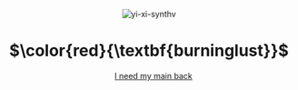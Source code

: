 <div align="center">

![yi-xi-synthv](https://github.com/user-attachments/assets/9d43b662-6080-4f93-85b9-cab870da75b0)

# $\color{red}{\textbf{burninglust}}$

<p/>

&nbsp;&nbsp;&nbsp; [I need my main back](https://github.com/butcheredvanity)
